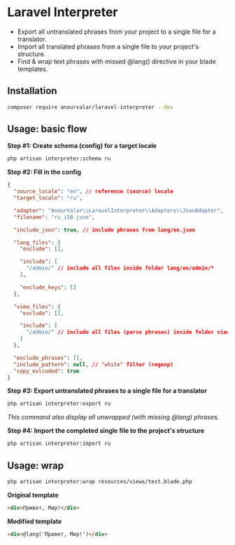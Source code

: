 # Laravel Interpreter
* Export all untranslated phrases from your project to a single file for a translator.
* Import all translated phrases from a single file to your project's structure.
* Find & wrap text phrases with missed @lang() directive in your blade templates.


## Installation

```bash
composer require anourvalar/laravel-interpreter --dev
```


## Usage: basic flow

**Step #1: Create schema (config) for a target locale**

```bash
php artisan interpreter:schema ru
```


**Step #2: Fill in the config**

```json
{
  "source_locale": "en", // reference (source) locale
  "target_locale": "ru",

  "adapter": "AnourValar\\LaravelInterpreter\\Adapters\\JsonAdapter",
  "filename": "ru_i18.json",

  "include_json": true, // include phrases from lang/en.json

  "lang_files": {
    "exclude": [],

    "include": [
      "/admin/" // include all files inside folder lang/en/admin/*
    ],

    "exclude_keys": []
  },

  "view_files": {
    "exclude": [],

    "include": [
      "/admin/" // include all files (parse phrases) inside folder views/admin/*
    ]
  },

  "exclude_phrases": [],
  "include_pattern": null, // "white" filter (regexp)
  "copy_exlcuded": true
}
```


**Step #3: Export untranslated phrases to a single file for a translator**

```bash
php artisan interpreter:export ru
```

*This command also display all unwrapped (with missing @lang) phrases.*


**Step #4: Import the completed single file to the project's structure**

```bash
php artisan interpreter:import ru
```


## Usage: wrap

```bash
php artisan interpreter:wrap resources/views/test.blade.php
```

**Original template**

```html
<div>Привет, Мир!</div>
```


**Modified template**

```html
<div>@lang('Привет, Мир!')</div>
```
